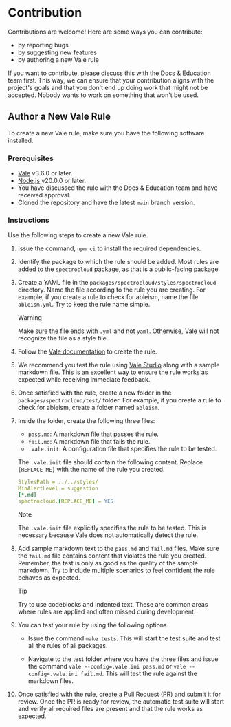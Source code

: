 # Contribution

Contributions are welcome! Here are some ways you can contribute:

- by reporting bugs
- by suggesting new features
- by authoring a new Vale rule

If you want to contribute, please discuss this with the Docs & Education team first. This way, we can ensure that your contribution aligns with the project's goals and that you don't end up doing work that might not be accepted. Nobody wants to work on something that won't be used.

## Author a New Vale Rule

To create a new Vale rule, make sure you have the following software installed.

### Prerequisites

- [Vale](https://vale.sh/docs/vale-cli/installation/) v3.6.0 or later.
- [Node.js](https://nodejs.org/en/download/prebuilt-installer) v20.0.0 or later.
- You have discussed the rule with the Docs & Education team and have received approval.
- Cloned the repository and have the latest `main` branch version.

### Instructions

Use the following steps to create a new Vale rule.

1. Issue the command, `npm ci` to install the required dependencies.

2. Identify the package to which the rule should be added. Most rules are added to the `spectrocloud` package, as that is a public-facing package.

3. Create a YAML file in the `packages/spectrocloud/styles/spectrocloud` directory. Name the file according to the rule you are creating. For example, if you create a rule to check for ableism, name the file `ableism.yml`. Try to keep the rule name simple.

   > [!WARNING]
   > Make sure the file ends with `.yml` and not `yaml`. Otherwise, Vale will not recognize the file as a style file.

4. Follow the [Vale documentation](https://vale.sh/docs/topics/styles/) to create the rule.

5. We recommend you test the rule using [Vale Studio](https://studio.vale.sh/) along with a sample markdown file. This is an excellent way to ensure the rule works as expected while receiving immediate feedback.

6. Once satisfied with the rule, create a new folder in the `packages/spectrocloud/test/` folder. For example, if you create a rule to check for ableism, create a folder named `ableism`.

7. Inside the folder, create the following three files:

   - `pass.md`: A markdown file that passes the rule.
   - `fail.md`: A markdown file that fails the rule.
   - `.vale.init`: A configuration file that specifies the rule to be tested.

   The `.vale.init` file should contain the following content. Replace `[REPLACE_ME]` with the name of the rule you created.

   ```yaml
   StylesPath = ../../styles/
   MinAlertLevel = suggestion
   [*.md]
   spectrocloud.[REPLACE_ME] = YES
   ```

   > [!NOTE]
   > The `.vale.init` file explicitly specifies the rule to be tested. This is necessary because Vale does not automatically detect the rule.

8. Add sample markdown text to the `pass.md` and `fail.md` files. Make sure the `fail.md` file contains content that violates the rule you created. Remember, the test is only as good as the quality of the sample markdown. Try to include multiple scenarios to feel confident the rule behaves as expected.

   > [!TIP]
   > Try to use codeblocks and indented text. These are common areas where rules are applied and often missed during development.

9. You can test your rule by using the following options.

   - Issue the command `make tests`. This will start the test suite and test all the rules of all packages.

   - Navigate to the test folder where you have the three files and issue the command `vale --config=.vale.ini pass.md` or `vale --config=.vale.ini fail.md`. This will test the rule against the markdown files.

10. Once satisfied with the rule, create a Pull Request (PR) and submit it for review. Once the PR is ready for review, the automatic test suite will start and verify all required files are present and that the rule works as expected.
